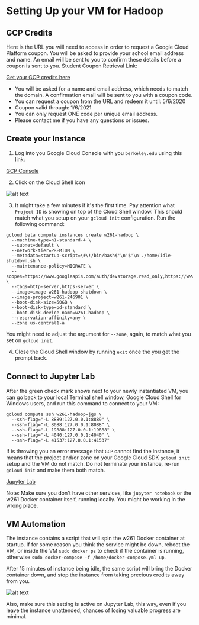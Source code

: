 # Setting Up your VM for Hadoop

## GCP Credits

Here is the URL you will need to access in order to request a Google Cloud Platform coupon. You will be asked to provide your school email address and name. An email will be sent to you to confirm these details before a coupon is sent to you.
Student Coupon Retrieval Link:

[Get your GCP credits here](https://google.secure.force.com/GCPEDU?cid=wyxM0ZddjmNCGBHegrGshOHuz8ytOL1a2RmZhanqvVTpOorEpW8wIuzZ8cP5Km0M "GCP Link")

- You will be asked for a name and email address, which needs to match the domain. A confirmation email will be sent to you with a coupon code.
- You can request a coupon from the URL and redeem it until: 5/6/2020
- Coupon valid through: 1/6/2021
- You can only request ONE code per unique email address.
- Please contact me if you have any questions or issues.

## Create your Instance

1. Log into you Google Cloud Console with you `berkeley.edu` using this link:

[GCP Console](http://console.cloud.google.com "Google Cloud")

2. Click on the Cloud Shell icon

![alt text](https://github.com/UCB-w261/w261-environment/tree/master/setup-environment(not-supported)/cloud_shell.png "Cloud Shell")

3. It might take a few minutes if it's the first time. Pay attention what `Project ID` is showing on top of the Cloud Shell window. This should match what you setup on your `gcloud init` configuration. Run the following command:

```
gcloud beta compute instances create w261-hadoop \
  --machine-type=n1-standard-4 \
  --subnet=default \
  --network-tier=PREMIUM \
  --metadata=startup-script=\#\!/bin/bash$'\n'$'\n'./home/idle-shutdown.sh \
  --maintenance-policy=MIGRATE \
  --scopes=https://www.googleapis.com/auth/devstorage.read_only,https://www.googleapis.com/auth/logging.write,https://www.googleapis.com/auth/monitoring.write,https://www.googleapis.com/auth/servicecontrol,https://www.googleapis.com/auth/service.management.readonly,https://www.googleapis.com/auth/trace.append \
  --tags=http-server,https-server \
  --image=image-w261-hadoop-shutdown \
  --image-project=w261-246901 \
  --boot-disk-size=50GB \
  --boot-disk-type=pd-standard \
  --boot-disk-device-name=w261-hadoop \
  --reservation-affinity=any \
  --zone us-central1-a
```
You might need to adjust the argument for `--zone`, again, to match what you set on `gcloud init`.

4. Close the Cloud Shell window by running `exit` once the you get the prompt back.

## Connect to Jupyter Lab

After the green check mark shows next to your newly instantiated VM, you can go back to your local Terminal shell window, Google Cloud Shell for Windows users, and run this command to connect to your VM:

```
gcloud compute ssh w261-hadoop-jgs \
  --ssh-flag="-L 8889:127.0.0.1:8889" \
  --ssh-flag="-L 8088:127.0.0.1:8088" \
  --ssh-flag="-L 19888:127.0.0.1:19888" \
  --ssh-flag="-L 4040:127.0.0.1:4040" \
  --ssh-flag="-L 41537:127.0.0.1:41537"
```

If is throwing you an error message that `GCP` cannot find the instance, it means that the project and/or zone on your Google Cloud SDK `gcloud init` setup and the VM do not match. Do not terminate your instance, re-run `gcloud init` and make them both match.

[Jupyter Lab](http://localhost:8889 "Click here to open Jupyter Lab")

Note: Make sure you don't have other services, like `jupyter notebook` or the w261 Docker container itself, running locally. You might be working in the wrong place.

## VM Automation

The instance contains a script that will spin the w261 Docker container at startup. If for some reason you think the service might be down, reboot the VM, or inside the VM `sudo docker ps` to check if the container is running, otherwise `sudo docker-compose -f /home/docker-compose.yml up`.

After 15 minutes of instance being idle, the same script will bring the Docker container down, and stop the instance from taking precious credits away from you.

![alt text](https://github.com/UCB-w261/w261-environment/tree/master/setup-environment(not-supported)/jupyter_lab_autosave.png)

Also, make sure this setting is active on Jupyter Lab, this way, even if you leave the instance unattended, chances of losing valuable progress are minimal.
